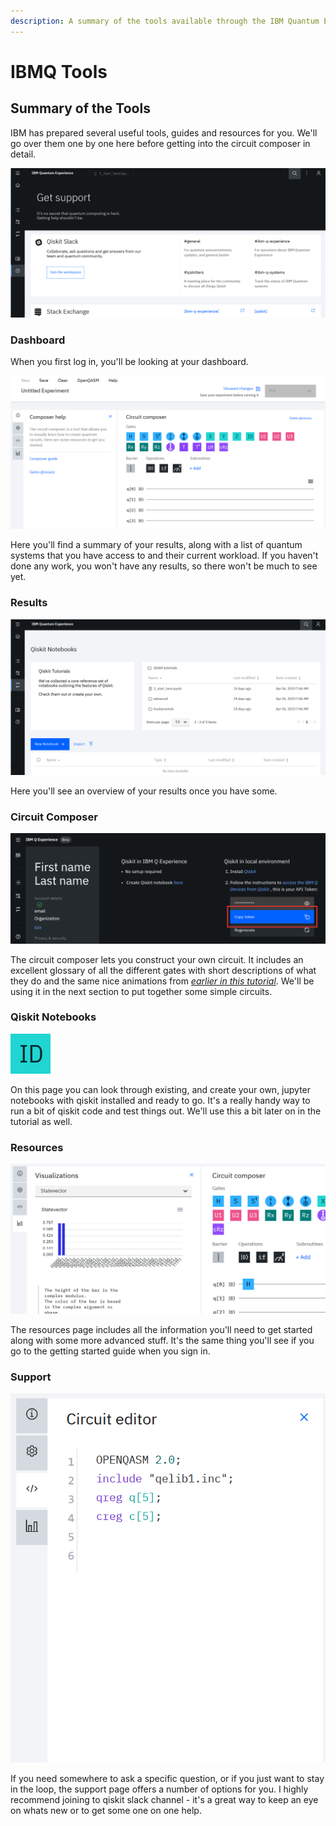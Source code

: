 ```yaml
---
description: A summary of the tools available through the IBM Quantum Experience
---
```


# IBMQ Tools

## Summary of the Tools

IBM has prepared several useful tools, guides and resources for you. We'll go over them one by one here before getting into the circuit composer in detail.

![A screenshot of the sidebar on the quantum experience webpage](../.gitbook/assets/image%20%2814%29.png)

### Dashboard

When you first log in, you'll be looking at your dashboard.

![A screenshot of the IBMQ dashboard](../.gitbook/assets/image%20%2826%29.png)

Here you'll find a summary of your results, along with a list of quantum systems that you have access to and their current workload. If you haven't done any work, you won't have any results, so there won't be much to see yet.

### Results

![A screenshot of the IBMQ results page](../.gitbook/assets/image%20%2815%29.png)

Here you'll see an overview of your results once you have some.

### Circuit Composer

![A screenshot of the IBMQ circuit composer page](../.gitbook/assets/image%20%2843%29.png)

The circuit composer lets you construct your own circuit. It includes an excellent glossary of all the different gates with short descriptions of what they do and the same nice animations from [_earlier in this tutorial_](../quantum-circuits/single-qubit-gates.md). We'll be using it in the next section to put together some simple circuits.

### Qiskit Notebooks

![A screenshot of the IBMQ qiskit notebooks page](../.gitbook/assets/image%20%2818%29.png)

On this page you can look through existing, and create your own, jupyter notebooks with qiskit installed and ready to go. It's a really handy way to run a bit of qiskit code and test things out. We'll use this a bit later on in the tutorial as well.

### Resources

![A screenshot of the IBMQ resources page](../.gitbook/assets/image%20%2828%29.png)

The resources page includes all the information you'll need to get started along with some more advanced stuff. It's the same thing you'll see if you go to the getting started guide when you sign in.

### Support

![A screenshot of the IBMQ support page](../.gitbook/assets/image%20%2817%29.png)

If you need somewhere to ask a specific question, or if you just want to stay in the loop, the support page offers a number of options for you. I highly recommend joining to qiskit slack channel - it's a great way to keep an eye on whats new or to get some one on one help.

